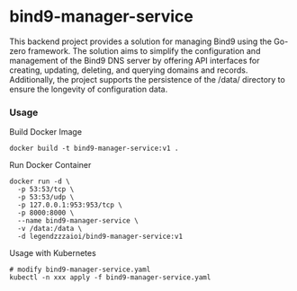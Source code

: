 # bind9-manager-service
This backend project provides a solution for managing Bind9 using the Go-zero framework. The solution aims to simplify the configuration and management of the Bind9 DNS server by offering API interfaces for creating, updating, deleting, and querying domains and records. Additionally, the project supports the persistence of the /data/ directory to ensure the longevity of configuration data.


### Usage

Build Docker Image

```
docker build -t bind9-manager-service:v1 .
```

Run Docker Container

```
docker run -d \
  -p 53:53/tcp \
  -p 53:53/udp \
  -p 127.0.0.1:953:953/tcp \
  -p 8000:8000 \
  --name bind9-manager-service \
  -v /data:/data \
  -d legendzzzaioi/bind9-manager-service:v1
```

Usage with Kubernetes

```
# modify bind9-manager-service.yaml
kubectl -n xxx apply -f bind9-manager-service.yaml
```